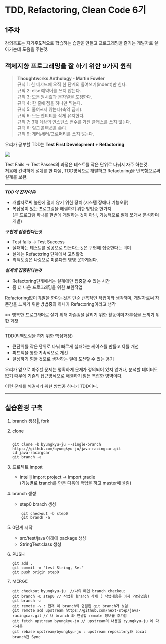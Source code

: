 # TDD, Refactoring, Clean Code 6기

## 1주차

강의목표는 자기주도적으로 학습하는 습관을 만들고 프로그래밍을 즐기는 개발자로 살아가는데 도움을 주는것.

## **객체지향 프로그래밍을 잘 하기 위한 9가지 원칙**  

>**Thoughtworks Anthology - Martin Fowler**  
> 규칙 1: 한 메서드에 오직 한 단계의 들여쓰기(indent)만 한다.  
> 규칙 2: else 예약어를 쓰지 않는다.  
> 규칙 3: 모든 원시값과 문자열을 포장한다.  
> 규칙 4: 한 줄에 점을 하나만 찍는다.  
> 규칙 5: 줄여쓰지 않는다(축약 금지).  
> 규칙 6: 모든 엔티티를 작게 유지한다.  
> 규칙 7: 3개 이상의 인스턴스 변수를 가진 클래스를 쓰지 않는다.  
> 규칙 8: 일급 콜렉션을 쓴다.  
> 규칙 9: 게터/세터/프로퍼티를 쓰지 않는다.  

우리가 공부할 TDD는 **Test First Development + Refactoring**

<img src="https://cio-wiki.org/wiki/File:TDD2.png">

Test Fails -> Test Passes의 과정은 테스트를 작은 단위로 나눠서 자주 하는것.  
처음에 간략하게 설계를 한 다음, TDD방식으로 개발하고 Refactoring을 반복함으로써
설계를 보완.

-------
***TDD의 집착이유***

- 개발자로써 불안에 떨지 않기 위한 장치
(시스템 장애나 기능오류)
- 복잡성이 있는 프로그램을 해결하기 위한 방법중 한가지  
   (큰 프로그램 하나를 한번에 개발하는 것이 아닌, 기능적으로 잘게 쪼개서 분석하며 개발)

***구현에 집중한다는것***

- Test fails -> Test Success
- 실패하는 테스트를 성공으로 만든다는것은 구현에 집중한다는 의미
- 설계는 Refactoring 단계에서 고려할것
- 리팩토링은 나중으로 미룬다면 영영 못하게된다.

***설계에 집중한다는것***

- Refactoring단계에서는 설계에만 집중할 수 있는 시간
- 좀 더 나은 프로그래밍을 위한 보완작업

Refactoring없이 개발을 한다는것은 단순 반복적인 작업이라 생각하며,
개발자로써 자존감을 느끼기 위한 방법중의 하나가 Refactoring이라고 생각

=> 행복한 프로그래머로 살기 위해 자존감을 살리기 위한 활동이며 자부심을 느끼기 위한 과정  

-------
TDD(리팩토링을 하기 위한 핵심과정)

- 큰단위를 작은 단위로 나눠 빠르게 실패하는 케이스를 만들고 이를 개선  
- 피드백을 통한 지속적으로 개선
- 달성하기 힘들 것으로 생각하는 일에 도전할 수 있는 용기

우리가 앞으로 마주할 문제는 명확하게 문제가 정의되어 있지 않거나, 분석할 데이터도 없기 때무에 기존의 접근방식으로 해결하기 힘든 복잡한 영역이다.

이런 문제를 해결하기 위한 방법중 하나가 TDD이다.

-------

## 실습환경 구축

1. branch 생성, fork
2. clone

    ```clone -terminal

    git clone -b byungkyu-ju --single-branch https://github.com/byungkyu-ju/java-racingcar.git
    cd java-racingcar
    git branch -a

    ```

3. 프로젝트 import

    - intellij import project -> import gradle  
      (기능별로 branch를 만든 다음에 작업을 하고 master에 올림)

4. branch 생성
    - step0 branch 생성

    ```branch 생성 -terminal
        git checkout -b step0
        git branch -a
    ```

5. 0단계 시작
    - src/test/java 아래에 package 생성
    - StringTest class 생성

6. PUSH

    ```mission submit -terminal
    git add .
    git commit -m "test String, Set"
    git push origin step0
    ```

7. MERGE

    ```mission merge -terminal
    git checkout byungkyu-ju  //나의 메인 branch checkout
    git branch -D step0 // 작업한 branch 삭제 ( 작업내용은 이지 PR되었음)
    git branch -a
    git remote -v : 현재 이 branch와 연결된 git branch가 보임 
    git remote add upstream https://github.com/next-step/java-racingcar.git // 내 branch 와 연결할 remote 정보를 추가함
    git fetch upstream byungkyu-ju // upstream의 내용을 byungkyu-ju 에 다 가져옴
    git rebase upstream/byungkyu-ju : upstream repository와 local branch간 Sync
    ```

